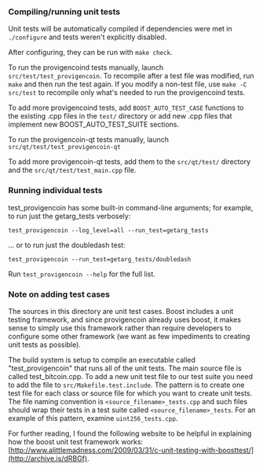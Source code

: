 ### Compiling/running unit tests

Unit tests will be automatically compiled if dependencies were met in `./configure`
and tests weren't explicitly disabled.

After configuring, they can be run with `make check`.

To run the provigencoind tests manually, launch `src/test/test_provigencoin`. To recompile
after a test file was modified, run `make` and then run the test again. If you
modify a non-test file, use `make -C src/test` to recompile only what's needed
to run the provigencoind tests.

To add more provigencoind tests, add `BOOST_AUTO_TEST_CASE` functions to the existing
.cpp files in the `test/` directory or add new .cpp files that
implement new BOOST_AUTO_TEST_SUITE sections.

To run the provigencoin-qt tests manually, launch `src/qt/test/test_provigencoin-qt`

To add more provigencoin-qt tests, add them to the `src/qt/test/` directory and
the `src/qt/test/test_main.cpp` file.

### Running individual tests

test_provigencoin has some built-in command-line arguments; for
example, to run just the getarg_tests verbosely:

    test_provigencoin --log_level=all --run_test=getarg_tests

... or to run just the doubledash test:

    test_provigencoin --run_test=getarg_tests/doubledash

Run `test_provigencoin --help` for the full list.

### Note on adding test cases

The sources in this directory are unit test cases.  Boost includes a
unit testing framework, and since provigencoin already uses boost, it makes
sense to simply use this framework rather than require developers to
configure some other framework (we want as few impediments to creating
unit tests as possible).

The build system is setup to compile an executable called "test_provigencoin"
that runs all of the unit tests.  The main source file is called
test_bitcoin.cpp. To add a new unit test file to our test suite you need
to add the file to `src/Makefile.test.include`. The pattern is to create
one test file for each class or source file for which you want to create
unit tests.  The file naming convention is `<source_filename>_tests.cpp`
and such files should wrap their tests in a test suite
called `<source_filename>_tests`. For an example of this pattern,
examine `uint256_tests.cpp`.

For further reading, I found the following website to be helpful in
explaining how the boost unit test framework works:
[http://www.alittlemadness.com/2009/03/31/c-unit-testing-with-boosttest/](http://archive.is/dRBGf).
